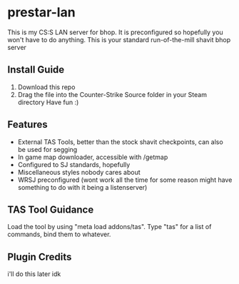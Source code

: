 # prestar-lan
This is my CS:S LAN server for bhop. It is preconfigured so hopefully you won't have to do anything.
This is your standard run-of-the-mill shavit bhop server

## Install Guide
1. Download this repo
2. Drag the file into the Counter-Strike Source folder in your Steam directory
Have fun :)

## Features
- External TAS Tools, better than the stock shavit checkpoints, can also be used for segging
- In game map downloader, accessible with /getmap
- Configured to SJ standards, hopefully
- Miscellaneous styles nobody cares about
- WRSJ preconfigured (wont work all the time for some reason might have something to do with it being a listenserver)

## TAS Tool Guidance
Load the tool by using "meta load addons/tas".
Type "tas" for a list of commands, bind them to whatever.

## Plugin Credits
i'll do this later idk
